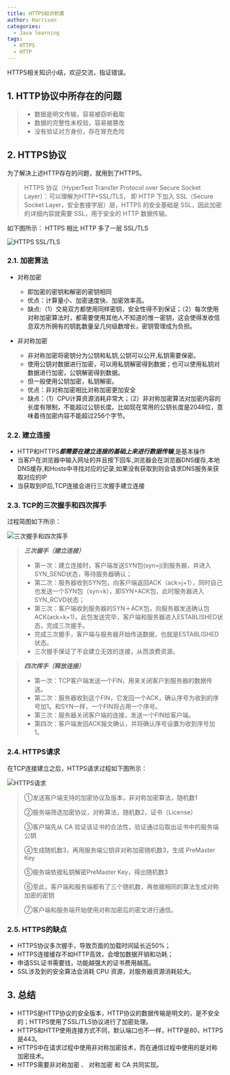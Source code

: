 ```yaml
---
title: HTTPS知识积累
author: Harrison
categories:
  - Java learning
tags:
  - HTTPS
  - HTTP
---
```

HTTPS相关知识小结，欢迎交流，指证错误。
<!-- more -->

## 1. HTTP协议中所存在的问题

> + 数据是明文传输，容易被窃听截取
> + 数据的完整性未校验，容易被篡改
> + 没有验证对方身份，存在冒充危险

## 2. HTTPS协议

为了解决上述HTTP存在的问题，就用到了HTTPS。

> HTTPS 协议（HyperText Transfer Protocol over Secure Socket Layer）：可以理解为HTTP+SSL/TLS， 即 HTTP 下加入 SSL（Secure Socket Layer，安全套接字层）层，HTTPS 的安全基础是 SSL，因此加密的详细内容就需要 SSL，用于安全的 HTTP 数据传输。

如下图所示： HTTPS 相比 HTTP 多了一层 SSL/TLS

![HTTPS SSL/TLS](https://gitee.com/yuanlu_k/BlogImages/raw/master/Https/https_ssl.png)

### 2.1. 加密算法

+ 对称加密
  - 即加密的密钥和解密的密钥相同
  - 优点：计算量小、加密速度快、加密效率高。
  - 缺点:（1）交易双方都使用同样密钥，安全性得不到保证；（2）每次使用对称加密算法时，都需要使用其他人不知道的惟一密钥，这会使得发收信息双方所拥有的钥匙数量呈几何级数增长，密钥管理成为负担。

+ 非对称加密
  - 非对称加密将密钥分为公钥和私钥,公钥可以公开,私钥需要保密。
  - 使用公钥对数据进行加密，可以用私钥解密得到数据；也可以使用私钥对数据进行加密，公钥解密得到数据。
  - 但一般使用公钥加密，私钥解密。
  - 优点：非对称加密相比对称加密更加安全
  - 缺点：（1）CPU计算资源消耗非常大；（2）非对称加密算法对加密内容的长度有限制，不能超过公钥长度。比如现在常用的公钥长度是2048位，意味着待加密内容不能超过256个字节。
  
### 2.2. 建立连接

+ HTTP和HTTPS***都需要在建立连接的基础上来进行数据传输***,是基本操作
+ 当客户在浏览器中输入网址的并且按下回车,浏览器会在浏览器DNS缓存,本地DNS缓存,和Hosts中寻找对应的记录,如果没有获取到则会请求DNS服务来获取对应的IP
+ 当获取到IP后,TCP连接会进行三次握手建立连接

### 2.3. TCP的三次握手和四次挥手[](TCP和UDP详解)

过程简图如下所示：

![三次握手和四次挥手](https://gitee.com/yuanlu_k/BlogImages/raw/master/Https/TCP%E8%BF%9E%E6%8E%A5.png)

> ***三次握手（建立连接）***
> + 第一次：建立连接时，客户端发送SYN包(syn=j)到服务器，并进入SYN_SEND状态，等待服务器确认；
> + 第二次：服务器收到SYN包，向客户端返回ACK（ack=j+1），同时自己也发送一个SYN包（syn=k），即SYN+ACK包，此时服务器进入SYN_RCVD状态；
> + 第三次：客户端收到服务器的SYN＋ACK包，向服务器发送确认包ACK(ack=k+1)，此包发送完毕，客户端和服务器进入ESTABLISHED状态，完成三次握手。
> + 完成三次握手，客户端与服务器开始传送数据，也就是ESTABLISHED状态。
> + 三次握手保证了不会建立无效的连接，从而浪费资源。


> ***四次挥手（释放连接）***
> + 第一次：TCP客户端发送一个FIN，用来关闭客户到服务器的数据传送。
> + 第二次：服务器收到这个FIN，它发回一个ACK，确认序号为收到的序号加1。和SYN一样，一个FIN将占用一个序号。
> + 第三次：服务器关闭客户端的连接，发送一个FIN给客户端。
> + 第四次：客户端发回ACK报文确认，并将确认序号设置为收到序号加1。
  
### 2.4. HTTPS请求
在TCP连接建立之后，HTTPS请求过程如下图所示：

![HTTPS请求](https://gitee.com/yuanlu_k/BlogImages/raw/master/Https/HTTPS.png)

> ①发送客户端支持的加密协议及版本，非对称加密算法，随机数1
> 
> ②服务端筛选加密协议，对称算法，随机数2，证书（License）
> 
> ③客户端先从 CA 验证该证书的合法性，验证通过后取出证书中的服务端公钥
> 
> ④生成随机数3，再用服务端公钥非对称加密随机数3，生成 PreMaster Key
> 
> ⑤服务端依据私钥解密PreMaster Key，得出随机数3
> 
> ⑥至此，客户端和服务端都有了三个随机数，再依据相同的算法生成对称加密的密钥
> 
> ⑦客户端和服务端开始使用对称加密后的密文进行通信。
> 

### 2.5. HTTPS的缺点
+ HTTPS协议多次握手，导致页面的加载时间延长近50%；
+ HTTPS连接缓存不如HTTP高效，会增加数据开销和功耗；
+ 申请SSL证书需要钱，功能越强大的证书费用越高。
+ SSL涉及到的安全算法会消耗 CPU 资源，对服务器资源消耗较大。

## 3. 总结
+ HTTPS是HTTP协议的安全版本，HTTP协议的数据传输是明文的，是不安全的；HTTPS使用了SSL/TLS协议进行了加密处理。
+ HTTPS和HTTP使用连接方式不同，默认端口也不一样，HTTP是80，HTTPS是443。
+ HTTPS中在请求过程中使用非对称加密技术，而在通信过程中使用的是对称加密技术。
+ HTTPS需要非对称加密 、 对称加密 和 CA 共同实现。






